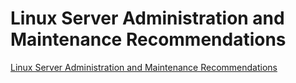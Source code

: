 # Linux Server Administration and Maintenance Recommendations
[Linux Server Administration and Maintenance Recommendations](https://aiwithcloud.com/2022/09/15/linux_server_administration_and_maintenance_recommendations/)